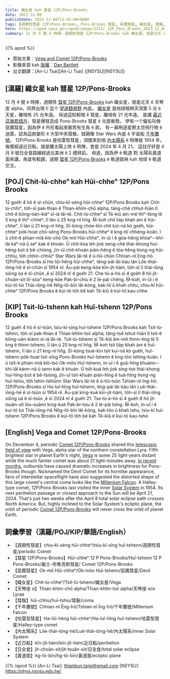 ```yaml
---
title: 織女星 kah 彗星 12P/Pons-Brooks
date: 2023-12-08
publishdate: 2023-12-08T11:45:00+0800
tags: [週期性彗星 12P/Pons-Brooks, Pons-Brooks 彗星, 惡魔彗星, 織女星, 彗鬚, 千年鷹號, 哈雷型彗星, 內太陽系, 近日點, 日全食, 黃道面, 天琴座 α]
hero: https://apod.nasa.gov/apod/image/2312/_12P_Pons_Brooks_2023_12_04_184135PST_DEBartlett1024.jpg
summary: 12 月 4 號 ê 時陣，週期性彗星 12P/Pons-Brooks kah 織女星，就是北天 ê 天琴座 alpha，同齊出現 tī 這个望遠鏡視野內底。
---
```


{{% apod %}}

- 原始文章：[Vega and Comet 12P/Pons-Brooks](https://apod.nasa.gov/apod/ap231200.html)
- 影像來源 kah [版權][copyright]：[Dan Bartlett](https://www.astrobin.com/users/h2ologg/)
- 台文翻譯：[An-Li Tsai][An-Li Tsai] ([NSYSU][NSYSU])

## [漢羅] 織女星 kah 彗星 12P/Pons-Brooks
12 月 4 號 ê 時陣，週期性 [彗星 12P/Pons-Brooks][Comet 12P/Pons-Brooks 1] kah 織女星，就是北天 ê 天琴座 alpha，同齊出現 tī 這个 [望遠鏡視野][telescopic field of view] 內底。
[織女星][Vega] 是地球暗暝天頂第 5 光 ê 天星，離咱有 25 光年遠。
毋過這粒較暗 ê 彗星，離咱有 21 光年遠。
是講 [最近這幾若個月][In recent months]，彗星爆發造成 Pons-Brooks 彗星 ê 光度衝懸。
伊有一个偏名叫做惡魔彗星，因為伊 ê 外形看起來敢若有生角 ê 款。
有一寡咧逐星際太空飛行物 ê 迷眾，認為這款變形 ê 大型中央彗鬚，就親像 Star Wars 內底 ê 宇宙船 [千年鷹號][Millenium Falcon]。
12P/Pons-Brooks 是哈雷型彗星，頂擺來到咱 [內太陽系][Solar System] ê 時陣是 1954 年。
後擺經過近日點，就是離太陽上倚 ê 時陣，會是 2024 年 4 月 21。
這拄仔好是 4 月 8 號日全食路線經過北美洲 ê 2 禮拜前。
毋過，因為伊 ê 軌道 對 太陽系黃道面來講，角度有較趨，週期 [彗星 12P/Pons-Brooks][Comet 12P/Pons-Brooks 2] ê 軌道就袂 kah 地球 ê 軌道交叉。

## [POJ] Chit-lú-chheⁿ kah Hūi-chheⁿ 12P/Pons Brooks
12 goe̍h 4 hō ê sî-chūn, chiu-kî-sèng hūi-chheⁿ 12P/Pons Brooks kah Chit-lú-chhiⁿ, to̍h-sī pak-thian ê Thian-khîm-chō alpha, tâng-chê chhut-hiān tī chit-ê bōng-oán-kiàⁿ sī-iá lāi-té.
Chit-lú-chheⁿ sī Tē-kiû àm-mê thiⁿ-téng tē 5 kng ê thiⁿ-chheⁿ, lī lán ū 25 kng-nî hn̄g.
M̄-koh chit lia̍p khah àm ê hūi-chheⁿ, lī lán ū 21 kng-nî hn̄g.
Sī-kóng chòe-kīn chit kúi-nā kò goe̍h, hūi-chheⁿ po̍k-hoat chō-sêng Pons-Brooks hūi-chheⁿ ê kng-tō͘ chhèng-koân.
I ū chi̍t-ê phian-miâ kiò-chò Ok-mô͘ Hūi-chheⁿ, in-ūi i ê gōa-hêng khòaⁿ--khí-lâi káⁿ-nā ū seⁿ kak ê khoán.
Ū chi̍t-kóa leh jiok seng-chè thài-khong hui-hêng-bu̍t ê bê-chiòng, jīn-ûi chit-khoán piàn-hêng ê tōa-hêng tiong-ng hūi-chhiu, to̍h chhin-chhiūⁿ Star Wars lāi-té ê ú-tiū-chûn Chhian-nî Eng-hō.
12P/Pons-Brooks sī Ha-lûi-hêng hūi-chheⁿ, téng-pái lâi-kàu lán Lōe-thài-iông-hē ê sî-chūn sī 1954 nî.
Āu-pái keng-kòe kīn-ji̍t-tiám, to̍h-sī lī thài-iông siōng óa ê sî-chūn ,ē sī 2024 nî 4 goe̍h 21.
Che tú-á-hó sī 4 goe̍h 8 hō ji̍t-choân-si̍t lō͘-sòaⁿ keng-kòe Pak-bí-chiu ê 2 lé-pài chêng.
M̄-koh, in-ūi i ê kúi-tō tùi Thài-iông-hē Nn̂g-tō-bīn lâi-kóng, kak-tō͘ ū khah chhu, chiu-kî hūi-chheⁿ 12P/Pons Brooks ê kúi-tō to̍h bē kah Tē-kiû ê kúi-tō kau-chhe.

## [KIP] Tsit-lú-tshenn kah Huī-tshenn 12P/Pons Brooks
12 gue̍h 4 hō ê sî-tsūn, tsiu-kî-sìng huī-tshenn 12P/Pons Brooks kah Tsit-lú-tshinn, to̍h-sī pak-thian ê Thian-khîm-tsō alpha, tâng-tsê tshut-hiān tī tsit-ê bōng-uán-kiànn sī-iá lāi-té.
Tsit-lú-tshenn sī Tē-kiû àm-mê thinn-tíng tē 5 kng ê thinn-tshenn, lī lán ū 25 kng-nî hn̄g.
M̄-koh tsit lia̍p khah àm ê huī-tshenn, lī lán ū 21 kng-nî hn̄g.
Sī-kóng tsuè-kīn tsit kuí-nā kò gue̍h, huī-tshenn po̍k-huat tsō-sîng Pons-Brooks huī-tshenn ê kng-tōo tshìng-kuân.
I ū tsi̍t-ê phian-miâ kiò-tsò Ok-môo Huī-tshenn, in-uī i ê guā-hîng khuànn--khí-lâi kánn-nā ū senn kak ê khuán.
Ū tsi̍t-kuá leh jiok sing-tsè thài-khong hui-hîng-bu̍t ê bê-tsiòng, jīn-uî tsit-khuán piàn-hîng ê tuā-hîng tiong-ng huī-tshiu, to̍h tshin-tshiūnn Star Wars lāi-té ê ú-tiū-tsûn Tshian-nî Ing-hō.
12P/Pons-Brooks sī Ha-luî-hîng huī-tshenn, tíng-pái lâi-kàu lán Luē-thài-iông-hē ê sî-tsūn sī 1954 nî.
Āu-pái king-kuè kīn-ji̍t-tiám, to̍h-sī lī thài-iông siōng uá ê sî-tsūn ,ē sī 2024 nî 4 gue̍h 21.
Tse tú-á-hó sī 4 gue̍h 8 hō ji̍t-tsuân-si̍t lōo-suànn king-kuè Pak-bí-tsiu ê 2 lé-pài tsîng.
M̄-koh, in-uī i ê kuí-tō tuì Thài-iông-hē Nn̂g-tō-bīn lâi-kóng, kak-tōo ū khah tshu, tsiu-kî huī-tshenn 12P/Pons Brooks ê kuí-tō to̍h bē kah Tē-kiû ê kuí-tō kau-tshe.

## [English] Vega and Comet 12P/Pons-Brooks
On December 4, periodic [Comet 12P/Pons-Brooks][Comet 12P/Pons-Brooks 1] shared this [telescopic field of view][telescopic field of view] with Vega, alpha star of the northern constellation Lyra.
Fifth brightest star in planet Earth's night, [Vega][Vega] is some 25 light-years distant while the much fainter comet was about 21 light-minutes away.
[In recent months][In recent months], outbursts have caused dramatic increases in brightness for Pons-Brooks though.
Nicknamed the Devil Comet for its hornlike appearance, fans of interstellar spaceflight have also suggested the distorted shape of this large comet's central coma looks like the [Millenium Falcon][Millenium Falcon].
A Halley-type comet, 12P/Pons-Brooks last visited the inner [Solar System][Solar System] in 1954.
Its next perihelion passage or closest approach to the Sun will be April 21, 2024.
That's just two weeks after the April 8 total solar eclipse path crosses North America.
But, highly inclined to the Solar System's ecliptic plane, the orbit of periodic [Comet 12P/Pons-Brooks][Comet 12P/Pons-Brooks 2] will never cross the orbit of planet Earth.

## 詞彙學習（漢羅/POJ/KIP/華語/English）
- 【週期性彗星】chiu-kî-sèng hūi-chheⁿ/tsiu-kî-sìng huī-tshenn/週期性彗星/periodic Comet
- 【彗星 12P/Pons-Brooks】Hūi-chheⁿ 12 P Pons-Brooks/Huī-tshenn 12 P Pons-Brooks/龐士-布魯克斯彗星/ Comet 12P/Pons-Brooks
- 【惡魔彗星】Ok-mô͘ Hūi-chheⁿ/Ok-môo Huī-tshenn/惡魔彗星/Devil Comet
- 【織女星】Chit-lú-chheⁿ/Tsit-lú-tshenn/織女星/Vega
- 【天琴座 α】Thian-khîm-chō alpha/Thian-khîm-tsō alpha/天琴座 α/α Lyrae
- 【彗鬚】hūi-chhiu/huī-tshiu/彗髮/coma
- 【千年鷹號】Chhian-nî Ēng-hō/Tshian-nî Īng-hō/千年鷹號/Millenium Falcon
- 【哈雷型彗星】Ha-lûi-hêng hūi-chheⁿ/Ha-luî-hîng huī-tshenn/哈雷型彗星/Halley-type comet
- 【內太陽系】Lōe-thài-iông-hē/Luē-thài-iông-hē/內太陽系/inner Solar System
- 【近日點】kīn-ji̍t-tiám/kīn-ji̍t-tiám/近日點/perihelion
- 【日全食】ji̍t-choân-si̍t/ji̍t-tsuân-si̍t/日全食/total solar eclipse
- 【黃道面】n̂g-tō-bīn/n̂g-tō-bīn/黃道面/ecliptic plane

{{% /apod %}}
[An-Li Tsai]: thianbun.taigi@gmail.com
[NSYSU]: https://phys.nsysu.edu.tw/

[copyright]: https://apod.nasa.gov/apod/fap/lib/about_apod.html#srapply
[License]: https://creativecommons.org/licenses/by/3.0/

[Comet 12P/Pons-Brooks 1]:https://www.astronomy.com/science/the-devil-comet-is-headed-our-way-and-thats-ok/
[telescopic field of view]:https://www.astrobin.com/2qqyw4/B/
[Vega]:http://stars.astro.illinois.edu/sow/vega.html
[In recent months]:https://www.space.com/volcanic-devil-comet-eruption-record-earth-close-approach
[Millenium Falcon]:https://skyandtelescope.org/astronomy-news/comet-12p-pons-brooks-flares-again/
[Solar System]:https://science.nasa.gov/solar-system/
[Comet 12P/Pons-Brooks 2]:https://en.wikipedia.org/wiki/12P/Pons%E2%80%93Brooks
